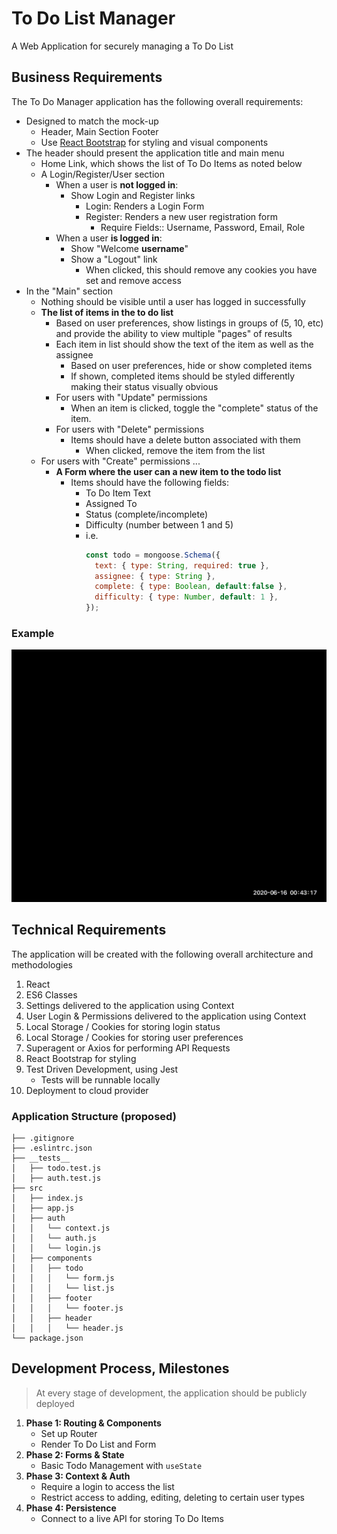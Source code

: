 # To Do List Manager

A Web Application for securely managing a To Do List

## Business Requirements

The To Do Manager application has the following overall requirements:

- Designed to match the mock-up
  - Header, Main Section Footer
  - Use [React Bootstrap](https://react-bootstrap.github.io/) for styling and visual components
- The header should present the application title and main menu
  - Home Link, which shows the list of To Do Items as noted below
  - A Login/Register/User section
    - When a user is **not logged in**:
      - Show Login and Register links
        - Login: Renders a Login Form
        - Register: Renders a new user registration form
          - Require Fields:: Username, Password, Email, Role
    - When a user **is logged in**:
      - Show "Welcome **username**"
      - Show a "Logout" link
        - When clicked, this should remove any cookies you have set and remove access
- In the "Main" section
  - Nothing should be visible until a user has logged in successfully
  - **The list of items in the to do list**
    - Based on user preferences, show listings in groups of (5, 10, etc) and provide the ability to view multiple "pages" of results
    - Each item in list should show the text of the item as well as the assignee
      - Based on user preferences, hide or show completed items
      - If shown, completed items should be styled differently making their status visually obvious
    - For users with "Update" permissions
      - When an item is clicked, toggle the "complete" status of the item.
    - For users with "Delete" permissions
      - Items should have a delete button associated with them
        - When clicked, remove the item from the list
  - For users with "Create" permissions ...
    - **A Form where the user can a new item to the todo list**
      - Items should have the following fields:
        - To Do Item Text
        - Assigned To
        - Status (complete/incomplete)
        - Difficulty (number between 1 and 5)
        - i.e.
          ```javascript
          const todo = mongoose.Schema({
            text: { type: String, required: true },
            assignee: { type: String },
            complete: { type: Boolean, default:false },
            difficulty: { type: Number, default: 1 },
          });
          ```

### Example

![todo.gif](todo.gif)

## Technical Requirements

The application will be created with the following overall architecture and methodologies

1. React
1. ES6 Classes
1. Settings delivered to the application using Context
1. User Login & Permissions delivered to the application using Context
1. Local Storage / Cookies for storing login status
1. Local Storage / Cookies for storing user preferences
1. Superagent or Axios for performing API Requests
1. React Bootstrap for styling
1. Test Driven Development, using Jest
   - Tests will be runnable locally
1. Deployment to cloud provider

### Application Structure (proposed)

```text
├── .gitignore
├── .eslintrc.json
├── __tests__
│   ├── todo.test.js
│   ├── auth.test.js
├── src
│   ├── index.js
│   ├── app.js
│   ├── auth
│   │   └── context.js
│   │   └── auth.js
│   │   └── login.js
│   ├── components
│   │   ├── todo
│   │   │   └── form.js
│   │   │   └── list.js
│   │   ├── footer
│   │   │   └── footer.js
│   │   ├── header
│   │   │   └── header.js
└── package.json
```

## Development Process, Milestones

> At every stage of development, the application should be publicly deployed

1. **Phase 1: Routing & Components**
   - Set up Router
   - Render To Do List and Form
1. **Phase 2: Forms & State**
   - Basic Todo Management with `useState`
1. **Phase 3: Context & Auth**
   - Require a login to access the list
   - Restrict access to adding, editing, deleting to certain user types
1. **Phase 4: Persistence**
   - Connect to a live API for storing To Do Items
